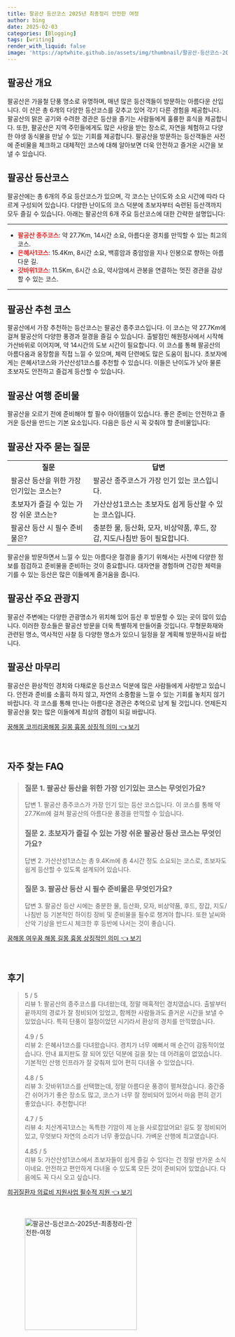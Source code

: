 ```yaml
---
title: 팔공산 등산코스 2025년 최종정리 안전한 여정
author: bing
date: 2025-02-03
categories: [Blogging]
tags: [writing]
render_with_liquid: false
image: 'https://aptwhite.github.io/assets/img/thumbnail/팔공산-등산코스-2025년-최종정리-안전한-여정.webp'
---
```



<h2 id='팔공산_개요'>팔공산 개요</h2>

<p>팔공산은 가을철 단풍 명소로 유명하며, 매년 많은 등산객들이 방문하는 아름다운 산입니다. 이 산은 총 6개의 다양한 등산코스를 갖추고 있어 각기 다른 경험을 제공합니다. 팔공산의 맑은 공기와 수려한 경관은 등산을 즐기는 사람들에게 훌륭한 휴식을 제공합니다. 또한, 팔공산은 지역 주민들에게도 많은 사랑을 받는 장소로, 자연을 체험하고 다양한 야생 동식물을 만날 수 있는 기회를 제공합니다. 팔공산을 방문하는 등산객들은 사전에 준비물을 체크하고 대체적인 코스에 대해 알아보면 더욱 안전하고 즐거운 시간을 보낼 수 있습니다.</p>

<h2 id='팔공산_등산코스'>팔공산 등산코스</h2>

<p>팔공산에는 총 6개의 주요 등산코스가 있으며, 각 코스는 난이도와 소요 시간에 따라 다르게 구성되어 있습니다. 다양한 난이도의 코스 덕분에 초보자부터 숙련된 등산객까지 모두 즐길 수 있습니다. 아래는 팔공산의 6개 주요 등산코스에 대한 간략한 설명입니다:</p>

<hr />

<ul>
    <li><b><span style="color: #ee2323;">팔공산 종주코스</span></b>: 약 27.7Km, 14시간 소요, 아름다운 경치를 만끽할 수 있는 최고의 코스.</li>
    <li><b><span style="color: #ee2323;">은혜사1코스</span></b>: 15.4Km, 8시간 소요, 백흥암과 중암암을 지나 인봉으로 향하는 아름다운 길.</li>
    <li><b><span style="color: #ee2323;">갓바위1코스</span></b>: 11.5Km, 6시간 소요, 약사암에서 관봉을 연결하는 멋진 경관을 감상할 수 있는 코스.</li>
</ul>

<hr />

<h2 id='팔공산_추천코스'>팔공산 추천 코스</h2>

<p>팔공산에서 가장 추천하는 등산코스는 팔공산 종주코스입니다. 이 코스는 약 27.7Km에 걸쳐 팔공산의 다양한 풍경과 절경을 즐길 수 있습니다. 출발점인 해원정사에서 시작해 가산바위로 이어지며, 약 14시간의 도보 시간이 필요합니다. 이 코스를 통해 팔공산의 아름다움과 웅장함을 직접 느낄 수 있으며, 체력 단련에도 많은 도움이 됩니다. 초보자에게는 은혜사1코스와 가산산성1코스를 추천할 수 있습니다. 이들은 난이도가 낮아 물론 초보자도 안전하고 즐겁게 등산할 수 있습니다.</p>

<h2 id='팔공산_여행준비물'>팔공산 여행 준비물</h2>

<p>팔공산을 오르기 전에 준비해야 할 필수 아이템들이 있습니다. 좋은 준비는 안전하고 즐거운 등산을 만드는 기본 요소입니다. 다음은 등산 시 꼭 갖춰야 할 준비물입니다:</p>

<h2 id='팔공산_질문과답변'>팔공산 자주 묻는 질문</h2>

<table>
    <tr>
        <td style="text-align: center; height: 17px;"><b>질문</b></td>
        <td style="text-align: center; height: 17px;"><b>답변</b></td>
    </tr>
    <tr>
        <td>팔공산 등산을 위한 가장 인기있는 코스는?</td>
        <td>팔공산 종주코스가 가장 인기 있는 코스입니다.</td>
    </tr>
    <tr>
        <td>초보자가 즐길 수 있는 가장 쉬운 코스는?</td>
        <td>가산산성1코스는 초보자도 쉽게 등산할 수 있는 코스입니다.</td>
    </tr>
    <tr>
        <td>팔공산 등산 시 필수 준비물은?</td>
        <td>충분한 물, 등산화, 모자, 비상약품, 후드, 장갑, 지도/나침반 등이 필요합니다.</td>
    </tr>
</table>

<p>팔공산을 방문하면서 느낄 수 있는 아름다운 절경을 즐기기 위해서는 사전에 다양한 정보를 점검하고 준비물을 준비하는 것이 중요합니다. 대자연을 경험하며 건강한 체력을 기를 수 있는 등산은 많은 이들에게 즐거움을 줍니다.</p>

<h2 id='팔공산_주요관광지'>팔공산 주요 관광지</h2>

<p>팔공산 주변에는 다양한 관광명소가 위치해 있어 등산 후 방문할 수 있는 곳이 많이 있습니다. 이러한 장소들은 팔공산 방문을 더욱 특별하게 만들어줄 것입니다. 무형문화재와 관련된 명소, 역사적인 사찰 등 다양한 명소가 있으니 일정을 잘 계획해 방문하시길 바랍니다.</p>

<h2 id='팔공산_마무리'>팔공산 마무리</h2>

<p>팔공산은 환상적인 경치와 다채로운 등산코스 덕분에 많은 사람들에게 사랑받고 있습니다. 안전과 준비를 소홀히 하지 않고, 자연의 소중함을 느낄 수 있는 기회를 놓치지 않기 바랍니다. 각 코스를 통해 만나는 아름다운 경관은 추억으로 남게 될 것입니다. 언제든지 팔공산을 찾는 많은 이들에게 최상의 경험이 되길 바랍니다.</p>


<p><a class="click-button" title="꿈해몽 코끼리꿈해몽 길몽 흉몽 상징적 의미" href="https://aptwhite.github.io/posts/%EA%BF%88%ED%95%B4%EB%AA%BD-%EC%BD%94%EB%81%BC%EB%A6%AC%EA%BF%88%ED%95%B4%EB%AA%BD-%EA%B8%B8%EB%AA%BD-%ED%9D%89%EB%AA%BD-%EC%83%81%EC%A7%95%EC%A0%81-%EC%9D%98%EB%AF%B8/" rel="dofollow">꿈해몽 코끼리꿈해몽 길몽 흉몽 상징적 의미 👈 보기</a></p><br>
<h2 id='자주_찾는_FAQ'>자주 찾는 FAQ</h2>
<div itemscope="" itemtype="https://schema.org/FAQPage"> 
<blockquote> 
<div itemscope="" itemprop="mainEntity" itemtype="https://schema.org/Question"> 
<h3 itemprop="name">질문 1. 팔공산 등산을 위한 가장 인기있는 코스는 무엇인가요?</h3> 
<div itemscope="" itemprop="acceptedAnswer" itemtype="https://schema.org/Answer"> 
<span itemprop="text"> 
<p>답변 1. 팔공산 종주코스가 가장 인기 있는 등산 코스입니다. 이 코스를 통해 약 27.7Km에 걸쳐 팔공산의 아름다운 풍경을 만끽할 수 있습니다.</p> 
</span> 
</div> 
</div> 

<div itemscope="" itemprop="mainEntity" itemtype="https://schema.org/Question"> 
<h3 itemprop="name">질문 2. 초보자가 즐길 수 있는 가장 쉬운 팔공산 등산 코스는 무엇인가요?</h3> 
<div itemscope="" itemprop="acceptedAnswer" itemtype="https://schema.org/Answer"> 
<span itemprop="text"> 
<p>답변 2. 가산산성1코스는 총 9.4Km에 총 4시간 정도 소요되는 코스로, 초보자도 쉽게 등산할 수 있도록 설계되어 있습니다.</p> 
</span> 
</div> 
</div> 

<div itemscope="" itemprop="mainEntity" itemtype="https://schema.org/Question"> 
<h3 itemprop="name">질문 3. 팔공산 등산 시 필수 준비물은 무엇인가요?</h3> 
<div itemscope="" itemprop="acceptedAnswer" itemtype="https://schema.org/Answer"> 
<span itemprop="text"> 
<p>답변 3. 팔공산 등산 시에는 충분한 물, 등산화, 모자, 비상약품, 후드, 장갑, 지도/나침반 등 기본적인 하이킹 장비 및 준비물을 필수로 챙겨야 합니다. 또한 날씨와 산악 기상을 반드시 체크한 후 등반에 나서는 것이 좋습니다.</p> 
</span> 
</div> 
</div> 
</blockquote> 
</div>
<p><a class="click-button" title="꿈해몽 여우꿈 해몽 길몽 흉몽 상징적인 의미" href="https://aptwhite.github.io/posts/%EA%BF%88%ED%95%B4%EB%AA%BD-%EC%97%AC%EC%9A%B0%EA%BF%88-%ED%95%B4%EB%AA%BD-%EA%B8%B8%EB%AA%BD-%ED%9D%89%EB%AA%BD-%EC%83%81%EC%A7%95%EC%A0%81%EC%9D%B8-%EC%9D%98%EB%AF%B8/" rel="dofollow">꿈해몽 여우꿈 해몽 길몽 흉몽 상징적인 의미 👈 보기</a></p><br>
<h2 id='후기'>후기</h2>
<div itemscope itemtype="https://schema.org/Product">
  <blockquote>
  <div itemprop="review" itemscope itemtype="https://schema.org/Review">
      <div itemprop="reviewRating" itemscope itemtype="https://schema.org/Rating"> <span itemprop="ratingValue">5</span> / <span itemprop="bestRating">5</span> </div>
      <span itemprop="reviewBody">리뷰 1: 팔공산의 종주코스를 다녀왔는데, 정말 매혹적인 경치였습니다. 출발부터 끝까지의 경로가 잘 정비되어 있었고, 함께한 사람들과도 즐거운 시간을 보낼 수 있었습니다. 특히 단풍이 절정이었던 시기라서 환상의 경치를 만끽했습니다.</span>
  </div>
  <br>
  <div itemprop="review" itemscope itemtype="https://schema.org/Review">
      <div itemprop="reviewRating" itemscope itemtype="https://schema.org/Rating"> <span itemprop="ratingValue">4.9</span> / <span itemprop="bestRating">5</span> </div>
      <span itemprop="reviewBody">리뷰 2: 은혜사1코스를 다녀왔습니다. 경치가 너무 예뻐서 매 순간이 감동적이었습니다. 안내 표지판도 잘 되어 있던 덕분에 길을 찾는 데 어려움이 없었습니다. 기본적인 산행 인프라가 잘 갖춰져 있어 편히 다녀올 수 있었습니다.</span>
  </div>
  <br>
  <div itemprop="review" itemscope itemtype="https://schema.org/Review">
      <div itemprop="reviewRating" itemscope itemtype="https://schema.org/Rating"> <span itemprop="ratingValue">4.8</span> / <span itemprop="bestRating">5</span> </div>
      <span itemprop="reviewBody">리뷰 3: 갓바위1코스를 선택했는데, 정말 아름다운 풍경이 펼쳐졌습니다. 중간중간 쉬어가기 좋은 장소도 많고, 코스가 너무 잘 정비되어 있어서 마음 편히 걷기 좋았습니다. 추천합니다!</span>
  </div>
  <br>
  <div itemprop="review" itemscope itemtype="https://schema.org/Review">
      <div itemprop="reviewRating" itemscope itemtype="https://schema.org/Rating"> <span itemprop="ratingValue">4.7</span> / <span itemprop="bestRating">5</span> </div>
      <span itemprop="reviewBody">리뷰 4: 치산계곡1코스는 독특한 기암이 제 눈을 사로잡았어요! 길도 잘 정비되어 있고, 무엇보다 자연의 소리가 너무 좋았습니다. 가벼운 산행에 최고였습니다.</span>
  </div>
  <br>
  <div itemprop="review" itemscope itemtype="https://schema.org/Review">
      <div itemprop="reviewRating" itemscope itemtype="https://schema.org/Rating"> <span itemprop="ratingValue">4.85</span> / <span itemprop="bestRating">5</span> </div>
      <span itemprop="reviewBody">리뷰 5: 가산산성1코스에서 초보자들이 쉽게 즐길 수 있다는 건 정말 반가운 소식이네요. 안전하고 편안하게 다녀올 수 있도록 모든 것이 준비되어 있었습니다. 다음에도 꼭 다시 오고 싶습니다.</span>
  </div>
  </blockquote>
</div>
<p><a class="click-button" title="희귀질환자 의료비 지원사업 필수적 지원" href="https://aptwhite.github.io/posts/%ED%9D%AC%EA%B7%80%EC%A7%88%ED%99%98%EC%9E%90-%EC%9D%98%EB%A3%8C%EB%B9%84-%EC%A7%80%EC%9B%90%EC%82%AC%EC%97%85-%ED%95%84%EC%88%98%EC%A0%81-%EC%A7%80%EC%9B%90/" rel="dofollow">희귀질환자 의료비 지원사업 필수적 지원 👈 보기</a></p><br>
<figure class="image"><img src="https://aptwhite.github.io/assets/img/thumbnail/팔공산-등산코스-2025년-최종정리-안전한-여정.webp" alt="팔공산-등산코스-2025년-최종정리-안전한-여정" width="256" height="256"></figure>
